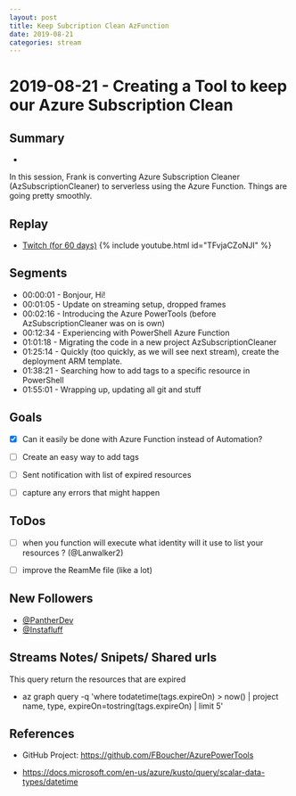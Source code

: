 ```yaml
---
layout: post
title: Keep Subcription Clean AzFunction
date: 2019-08-21
categories: stream
---
```



# 2019-08-21 - Creating a Tool to keep our Azure Subscription Clean

## Summary
-

In this session, Frank is converting Azure Subscription Cleaner (AzSubscriptionCleaner) to serverless using the Azure Function. Things are going pretty smoothly.

## Replay


- [Twitch (for 60 days)](https://www.twitch.tv/videos/470394622)
{% include youtube.html id="TFvjaCZoNJI" %}
<br/><!--more-->


Segments
--------

- 00:00:01 - Bonjour, Hi!
- 00:01:05 - Update on streaming setup, dropped frames
- 00:02:16 - Introducing the Azure PowerTools (before AzSubscriptionCleaner was on is own)
- 00:12:34 - Experiencing with PowerShell Azure Function   
- 01:01:18 - Migrating the code in a new project   AzSubscriptionCleaner 
- 01:25:14 - Quickly (too quickly, as we will see next stream), create the deployment ARM template.
- 01:38:21 - Searching how to add tags to a specific resource in PowerShell
- 01:55:01 - Wrapping up, updating all git and stuff



Goals
-----

- [X] Can it easily be done with Azure Function instead of Automation?
- [ ] Create an easy way to add tags
- [ ] Sent notification with list of expired resources
- [ ] capture any errors that might happen


ToDos
-----
- [ ] when you function will execute what identity will it use to list your resources ? (@Lanwalker2)
- [ ] improve the ReamMe file (like a lot)


New Followers
-------------

- [@PantherDev](https://www.twitch.tv/PantherDev)
- [@Instafluff](https://www.twitch.tv/Instafluff)



Streams Notes/ Snipets/ Shared urls
-----------------------------------

This query return the resources that are expired
- az graph query -q 'where todatetime(tags.expireOn) > now() | project name, type, expireOn=tostring(tags.expireOn) | limit 5'


References
----------

- GitHub Project: https://github.com/FBoucher/AzurePowerTools

- https://docs.microsoft.com/en-us/azure/kusto/query/scalar-data-types/datetime
